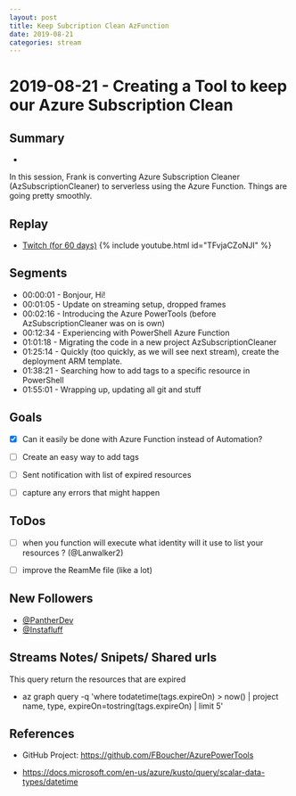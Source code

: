 ```yaml
---
layout: post
title: Keep Subcription Clean AzFunction
date: 2019-08-21
categories: stream
---
```



# 2019-08-21 - Creating a Tool to keep our Azure Subscription Clean

## Summary
-

In this session, Frank is converting Azure Subscription Cleaner (AzSubscriptionCleaner) to serverless using the Azure Function. Things are going pretty smoothly.

## Replay


- [Twitch (for 60 days)](https://www.twitch.tv/videos/470394622)
{% include youtube.html id="TFvjaCZoNJI" %}
<br/><!--more-->


Segments
--------

- 00:00:01 - Bonjour, Hi!
- 00:01:05 - Update on streaming setup, dropped frames
- 00:02:16 - Introducing the Azure PowerTools (before AzSubscriptionCleaner was on is own)
- 00:12:34 - Experiencing with PowerShell Azure Function   
- 01:01:18 - Migrating the code in a new project   AzSubscriptionCleaner 
- 01:25:14 - Quickly (too quickly, as we will see next stream), create the deployment ARM template.
- 01:38:21 - Searching how to add tags to a specific resource in PowerShell
- 01:55:01 - Wrapping up, updating all git and stuff



Goals
-----

- [X] Can it easily be done with Azure Function instead of Automation?
- [ ] Create an easy way to add tags
- [ ] Sent notification with list of expired resources
- [ ] capture any errors that might happen


ToDos
-----
- [ ] when you function will execute what identity will it use to list your resources ? (@Lanwalker2)
- [ ] improve the ReamMe file (like a lot)


New Followers
-------------

- [@PantherDev](https://www.twitch.tv/PantherDev)
- [@Instafluff](https://www.twitch.tv/Instafluff)



Streams Notes/ Snipets/ Shared urls
-----------------------------------

This query return the resources that are expired
- az graph query -q 'where todatetime(tags.expireOn) > now() | project name, type, expireOn=tostring(tags.expireOn) | limit 5'


References
----------

- GitHub Project: https://github.com/FBoucher/AzurePowerTools

- https://docs.microsoft.com/en-us/azure/kusto/query/scalar-data-types/datetime
